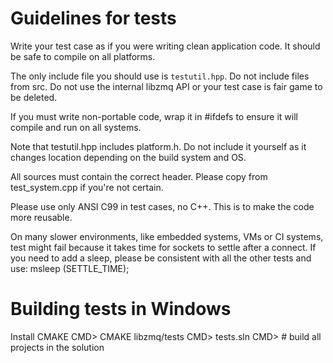 #   Guidelines for tests

Write your test case as if you were writing clean application code. It should be safe to compile on all platforms.

The only include file you should use is `testutil.hpp`. Do not include files from src. Do not use the internal libzmq API or your test case is fair game to be deleted.

If you must write non-portable code, wrap it in #ifdefs to ensure it will compile and run on all systems.

Note that testutil.hpp includes platform.h. Do not include it yourself as it changes location depending on the build system and OS.

All sources must contain the correct header. Please copy from test_system.cpp if you're not certain.

Please use only ANSI C99 in test cases, no C++. This is to make the code more reusable.

On many slower environments, like embedded systems, VMs or CI systems, test might
fail because it takes time for sockets to settle after a connect. If you need
to add a sleep, please be consistent with all the other tests and use:
  msleep (SETTLE_TIME);

# Building tests in Windows

Install CMAKE
CMD> CMAKE libzmq/tests
CMD> tests.sln
CMD> # build all projects in the solution

